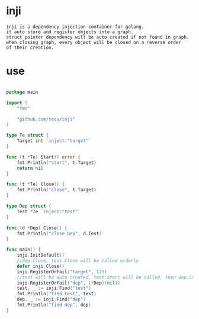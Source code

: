 # inji

    inji is a dependency injection container for golang.
    it auto store and register objects into a graph.
    struct pointer dependency will be auto created if not found in graph.
    when closing graph, every object will be closed on a reverse order 
    of their creation.
    
# use

```go

package main

import (
	"fmt"

	"github.com/teou/inji"
)

type Te struct {
	Target int `inject:"target"`
}

func (t *Te) Start() error {
	fmt.Println("start", t.Target)
	return nil
}

func (t *Te) Close() {
	fmt.Println("close", t.Target)
}

type Dep struct {
	Test *Te `inject:"test"`
}

func (d *Dep) Close() {
	fmt.Println("close Dep", d.Test)
}

func main() {
	inji.InitDefault()
	//dep.Close, test.Close will be called orderly
	defer inji.Close()
	inji.RegisterOrFail("target", 123)
	//test will be auto created, test.Start will be called, then dep.Start(if any)
	inji.RegisterOrFail("dep", (*Dep)(nil))
	test, _ := inji.Find("test")
	fmt.Println("find test", test)
	dep, _ := inji.Find("dep")
	fmt.Println("find dep", dep)
}

```
